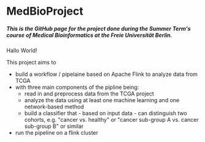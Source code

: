 # MedBioProject

##### This is the GitHub page for the project done during the Summer Term's course of Medical Bioinformatics at the Freie Universität Berlin.

Hallo World!

This project aims to
* build a workflow / pipelaine based on Apache Flink to analyze data from TCGA
* with three main components of the pipline being:
  * read in and preprocess data from the TCGA project
  * analyze the data using at least one machine learning and one network-based method
  * build a classifier that - based on input data - can distinguish two cohorts, e.g. "cancer vs. healthy" or "cancer sub-group A vs. cancer sub-group B" or similar
* run the pipeline on a flink cluster

